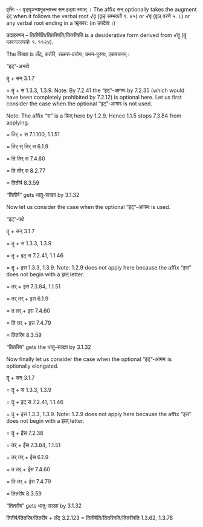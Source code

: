

वृत्तिः --ः वृङ्वृञ्भ्यामॄदन्ताच्च सन इड्वा स्यात् । The affix सन् optionally takes the augment इट् when it follows the verbal root √वृ (वृङ् सम्भक्तौ ९. ४५) or √वृ (वृञ् वरणे ५. ८) or any verbal root ending in a ॠकार: (in उपदेशः।)


उदाहरणम् – तितीर्षति/तितरिषति/तितरीषति is a desiderative form derived from √तॄ (तॄ प्लवनतरणयोः १. ११२४).

The विवक्षा is लँट्, कर्तरि, सन्नन्त-प्रयोगः, प्रथम-पुरुषः, एकवचनम्।


“इट्”-अभावे

तॄ + सन् 3.1.7

= तॄ + स 1.3.3, 1.3.9. Note: By 7.2.41 the “इट्”-आगमः by 7.2.35 (which would have been completely prohibited by 7.2.12) is optional here. Let us first consider the case when the optional “इट्”-आगमः is not used.

Note: The affix “स” is a कित् here by 1.2.9. Hence 1.1.5 stops 7.3.84 from applying.

= तिर् + स 7.1.100, 1.1.51

= तिर् स् तिर् स 6.1.9

= ति तिर् स 7.4.60

= ति तीर् स 8.2.77

= तितीर्ष 8.3.59

“तितीर्ष” gets धातु-सञ्ज्ञा by 3.1.32


Now let us consider the case when the optional “इट्”-आगमः is used.

“इट्”-पक्षे

तॄ + सन् 3.1.7

= तॄ + स 1.3.3, 1.3.9

= तॄ + इट् स 7.2.41, 1.1.46

= तॄ + इस 1.3.3, 1.3.9. Note: 1.2.9 does not apply here because the affix “इस” does not begin with a झल् letter.

= तर् + इस 7.3.84, 1.1.51

= तर् तर् + इस 6.1.9

= त तर् + इस 7.4.60

= ति तर् + इस 7.4.79

= तितरिष 8.3.59

“तितरिष” gets the धातु-सञ्ज्ञा by 3.1.32


Now finally let us consider the case when the optional “इट्”-आगमः is optionally elongated.

तॄ + सन् 3.1.7

= तॄ + स 1.3.3, 1.3.9

= तॄ + इट् स 7.2.41, 1.1.46

= तॄ + इस 1.3.3, 1.3.9. Note: 1.2.9 does not apply here because the affix “इस” does not begin with a झल् letter.

= तॄ + ईस 7.2.38

= तर् + ईस 7.3.84, 1.1.51

= तर् तर् + ईस 6.1.9

= त तर् + ईस 7.4.60

= ति तर् + ईस 7.4.79

= तितरीष 8.3.59

“तितरीष” gets धातु-सञ्ज्ञा by 3.1.32


तितीर्ष/तितरिष/तितरीष + लँट् 3.2.123 = तितीर्षति/तितरिषति/तितरीषति 1.3.62, 1.3.78


